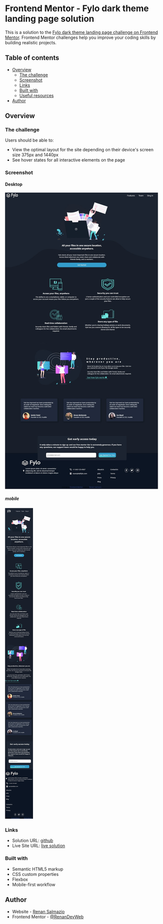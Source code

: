 # Frontend Mentor - Fylo dark theme landing page solution

This is a solution to the [Fylo dark theme landing page challenge on Frontend Mentor](https://www.frontendmentor.io/challenges/fylo-dark-theme-landing-page-5ca5f2d21e82137ec91a50fd). Frontend Mentor challenges help you improve your coding skills by building realistic projects. 

## Table of contents

- [Overview](#overview)
  - [The challenge](#the-challenge)
  - [Screenshot](#screenshot)
  - [Links](#links)
  - [Built with](#built-with)
  - [Useful resources](#useful-resources)
- [Author](#author)

## Overview

### The challenge

Users should be able to:

- View the optimal layout for the site depending on their device's screen size 375px and 1440px
- See hover states for all interactive elements on the page

### Screenshot


#### Desktop
![desktop](./images/prints/desktop.jpg)


##### mobile
![mobile](./images/prints/mobile.jpg)





### Links

- Solution URL: [github](https://github.com/RenanDevWeb/frontEndMentorFyloDarkTheme)
- Live Site URL: [live solution](https://renandevweb.github.io/frontEndMentorFyloDarkTheme/)



### Built with

- Semantic HTML5 markup
- CSS custom properties
- Flexbox
- Mobile-first workflow


## Author

- Website - [Renan Salmazio](https://renandevweb.github.io/Renandevv/)
- Frontend Mentor - [@RenanDevWeb](https://www.frontendmentor.io/profile/RenanDevWeb)



